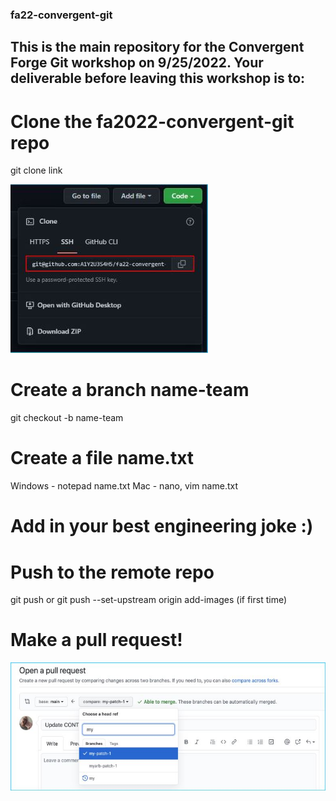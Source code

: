 ### fa22-convergent-git

## This is the main repository for the Convergent Forge Git workshop on 9/25/2022. Your deliverable before leaving this workshop is to:

# Clone the fa2022-convergent-git repo

git clone link

![alt text](https://github.com/A1Y2U3S4H5/fa22-convergent-git/blob/main/Images/clone.JPG)

# Create a branch name-team

git checkout -b name-team

# Create a file name.txt

Windows - notepad name.txt
Mac - nano, vim name.txt

# Add in your best engineering joke :)

# Push to the remote repo

git push or git push --set-upstream origin add-images (if first time)

# Make a pull request!

![alt text](https://github.com/A1Y2U3S4H5/fa22-convergent-git/blob/main/Images/pr.JPG)

